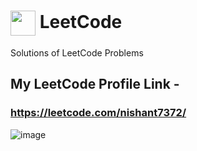 # <a href="https://www.leetcode.com/nishant7372/" target="blank"><img align="center" src="https://raw.githubusercontent.com/rahuldkjain/github-profile-readme-generator/master/src/images/icons/Social/leet-code.svg" height="40" width="40" /></a> LeetCode

Solutions of LeetCode Problems

## My LeetCode Profile Link - 
### https://leetcode.com/nishant7372/

![image](https://user-images.githubusercontent.com/91368799/215922936-81df74f7-977d-4afd-b4a6-49d1f9f572d9.png)




